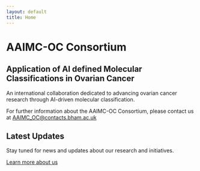 ```yaml
---
layout: default
title: Home
---
```


<div class="home-content">
  <h1>AAIMC-OC Consortium</h1>
  <h2>Application of AI defined Molecular Classifications in Ovarian Cancer</h2>
  
  <p>An international collaboration dedicated to advancing ovarian cancer research through AI-driven molecular classification.</p>

  <p>For further information about the AAIMC-OC Consortium, please contact us at <a href="mailto:AAIMC_OC@contacts.bham.ac.uk">AAIMC_OC@contacts.bham.ac.uk</a></p>
</div>

## Latest Updates

Stay tuned for news and updates about our research and initiatives.

[Learn more about us](/about) 
